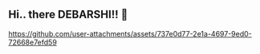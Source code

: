 ## Hi.. there DEBARSHI!! 👋

https://github.com/user-attachments/assets/737e0d77-2e1a-4697-9ed0-72668e7efd59

